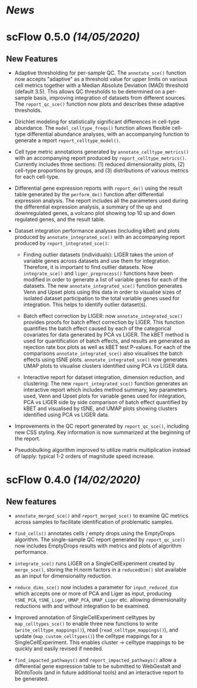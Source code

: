 # *News*

# scFlow 0.5.0 _(14/05/2020)_

## New Features

* Adaptive thresholding for per-sample QC.  The `annotate_sce()` function now accepts "adaptive" as a threshold value for upper limits on various cell metrics together with a Median Absolute Deviation (MAD) threshold (default 3.5).  This allows QC thresholds to be determined on a per-sample basis, improving integration of datasets from different sources.  The `report_qc_sce()` function now plots and describes these adaptive thresholds.

* Dirichlet modeling for statistically significant differences in cell-type abundance.  The `model_celltype_freqs()` function allows flexible cell-type differential abundance analyses, with an accompanying function to generate a report `report_celltype_model()`.

* Cell type metric annotations generated by `annotate_celltype_metrics()` with an accompanying report produced by `report_celltype_metrics()`.  Currently includes three sections: (1) reduced dimensionality plots, (2) cell-type proportions by groups, and (3) distributions of various metrics for each cell-type.

* Differential gene expression reports with `report_de()` using the result table generated by the `perform_de()` function after differential expression analysis. The report includes all the parameters used during the differential expression analysis, a summary of the up and downregulated genes, a volcano plot showing top 10 up and down regulated genes, and the result table.

* Dataset integration performance analyses (including kBet) and plots produced by `annotate_integrated_sce()` with an accompanying report produced by `report_integrated_sce()`:
  
  - Finding outlier datasets (individuals): LIGER takes the union of variable genes across datasets and use them for integration. Therefore, it is important to find outlier datasets. Now `integrate_sce()` and `liger_preprocess()` functions have been modified in order to generate a list of variable genes for each of the datasets. The new `annotate_integrated_sce()` function generates Venn and Upset plots using this data in order to visualise sizes of isolated dataset participation to the total variable genes used for integration. This helps to identify outlier dataset(s).

  - Batch effect correction by LIGER: now `annotate_integrated_sce()` provides proofs for batch effect correction by LIGER. This function quantifies the batch effect caused by each of the categorical covariates for data generated by PCA vs LIGER. The kBET method is used for quantification of batch effects, and results are generated as rejection rate box plots as well as kBET test P-values. For each of the comparisons `annotate_integrated_sce()` also visualises the batch effects using tSNE plots.  `annotate_integrated_sce()` now generates UMAP plots to visualise clusters identified using PCA vs LIGER data.
        
  - Interactive report for dataset integration, dimension reduction, and clustering: The new `report_integrated_sce()` function generates an interactive report which includes method summary, key parameters used, Venn and Upset plots for variable genes used for integration, PCA vs LIGER side by side comparison of batch effect quantified by kBET and visualised by tSNE, and UMAP plots showing clusters identified using PCA vs LIGER data.

* Improvements in the QC report generated by `report_qc_sce()`, including new CSS styling.  Key information is now summarized at the beginning of the report.

* Pseudobulking algorithm improved to utilize matrix multiplication instead of lapply: typical 1-2 orders of magnitude speed increase.

# scFlow 0.4.0 _(14/02/2020)_

## New features

* `annotate_merged_sce()` and `report_merged_sce()` to examine QC metrics across samples to facilitate identification of problematic samples.

* `find_cells()` annotates cells / empty drops using the EmptyDrops algorithm.  The single-sample QC report generated by `report_qc_sce()` now includes EmptyDrops results with metrics and plots of  algorithm performance.

* `integrate_sce()` runs LIGER on a SingleCellExperiment created by `merge_sce()`, storing the H.norm factors in a `reducedDim()` slot available as an input for dimensionality reduction.

* `reduce_dims_sce()` now includes a parameter for `input_reduced_dim` which accepts one or more of PCA and Liger as input, producing `tSNE_PCA`, `tSNE_Liger`, `UMAP_PCA`, `UMAP_Liger` etc. allowing dimensionality reductions with and without integration to be examined.

* Improved annotation of SingleCellExperiment celltypes by `map_celltypes_sce()` to enable three new functions to write (`write_celltype_mappings()`), read (`read_celltype_mappings()`), and update (`map_custom_celltypes()`) the celltype mappings for a SingleCellExperiment.  This enables cluster -> celltype mappings to be quickly and easily revised if needed.

* `find_impacted_pathways()` and `report_impacted_pathways()` allow a differential gene expression table to be submitted to WebGestalt and ROntoTools (and in future additional tools) and an interactive report to be generated.
